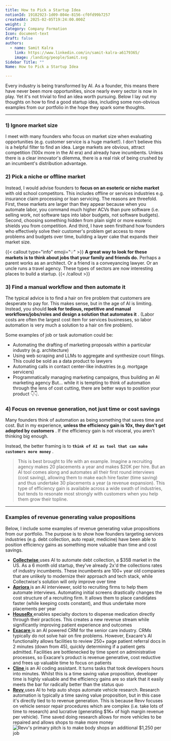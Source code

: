 ```yaml
---
title: How to Pick a Startup Idea
notionId: 19182923-1d09-804e-8156-cf0fd99b7257
createdAt: 2025-02-05T19:24:00.000Z
weight: 2
Category: Company Formation
Icon: document-text
draft: false
authors:
  - name: Samit Kalra
    link: https://www.linkedin.com/in/samit-kalra-a6179365/
    image: /landing/people/Samit.svg
Sidebar Title: ""
Name: How to Pick a Startup Idea

---
```




Every industry is being transformed by AI. As a founder, this means there have never been more opportunities, since nearly every sector is now in play. Yet it's not trivial to find an idea worth pursuing. Below I lay out my thoughts on how to find a good startup idea, including some non-obvious examples from our portfolio in the hope they spark some thoughts.

---


### 1) Ignore market size


I meet with many founders who focus on market size when evaluating opportunities (e.g. customer service is a huge market!). I don't believe this is a helpful filter to find an idea. Large markets are obvious, attract competition (100x more in the AI era) and already have incumbents. Unless there is a clear innovator's dilemma, there is a real risk of being crushed by an incumbent's distribution advantage.

###  **2) Pick a niche or offline market** 


Instead, I would advise founders to  **focus on an esoteric or niche market**  with old school competitors. This includes offline or services industries e.g. insurance claim processing or loan servicing. The reasons are threefold. First, these markets are larger than they appear because when you automate labor, you command much higher ACVs than pure software (i.e. selling work, not software taps into labor budgets, not software budgets). Second, choosing something hidden from plain sight or more esoteric shields you from competition. And third, I have seen firsthand how founders who effectively solve their customer's problem get access to more problems and budgets over time, building a layer cake that expands their market size.

{{< callout type="info" emoji="💡" >}}
 **A great way to look for these markets is to think about jobs that your family and friends do.**  Perhaps a parent works as an architect. Or a friend is a conveyancing lawyer. Or an uncle runs a travel agency. These types of sectors are now interesting places to build a startup.
{{< /callout >}}


###  **3) Find a manual workflow and then automate it** 


The typical advice is to find a hair on fire problem that customers are desperate to pay for. This makes sense, but in the age of AI is limiting. Instead, you should  **look for tedious, repetitive and manual workflows/jobs/roles and design a solution that automates it** . (Labor costs are often the largest cost item for services businesses, so labor automation is very much a solution to a hair on fire problem). 

Some examples of job or task automation could be: 

- Automating the drafting of marketing proposals within a particular industry (e.g. architecture)
- Using web scraping and LLMs to aggregate and synthesize court filings. This could be sold as a data product to lawyers
- Automating calls in contact center-like industries (e.g. mortgage servicers)
- Programmatically managing marketing campaigns, thus building an AI marketing agency
But… while it is tempting to think of automation through the lens of cost cutting, there are better ways to position your product 👇👇.

###  **4) Focus on revenue generation, not just time or cost savings** 


Many founders think of automation as being something that saves time and cost. But in my experience,  **unless the efficiency gain is 10x, they don't get adopted by customers** . If the efficiency gain is not visceral, you aren't thinking big enough.

Instead, the better framing is to  **`think of AI as tool that can make customers more money`** .

> This is best brought to life with an example. Imagine a recruiting agency makes 20 placements a year and makes $20K per hire. But an AI tool comes along and automates all their first round interviews (cost saving), allowing them to make each hire faster (time saving) and thus undertake 30 placements a year (a revenue expansion). This type of efficiency gain is available across a wide swath of industries, but tends to resonate most strongly with customers when you help them grow their topline. 


---


###  **Examples of revenue generating value propositions** 


Below, I include some examples of revenue generating value propositions from our portfolio. The purpose is to show how founders targeting services industries (e.g. debt collection, auto repair, medicine) have been able to position efficiency gains as something more valuable than time and cost savings.

- [ **Collectwise** ](https://collectwise.com/) uses AI to automate debt collection, a $35B market in the US. As a 6 month old startup, they've already 2x'd the collections rates of industry incumbents. These incumbents are 100+ year old companies that are unlikely to modernize their approach and tech stack, while Collectwise's solution will only improve over time
- [ **Apriora** ](https://www.apriora.ai/) is an AI interviewer, sold to recruiting firms to help them automate interviews. Automating initial screens drastically changes the cost structure of a recruiting firm. It allows them to place candidates faster (while keeping costs constant), and thus undertake more placements per year
- [ **HouseRx** ](https://houserx.com/) enables specialty doctors to dispense medication directly through their practices. This creates a new revenue stream while significantly improving patient experience and outcomes
- [ **Exacare** ](https://www.exacare.com/) is an AI powered CRM for the senior care industry. CRMs typically do not solve hair on fire problems. However, Exacare's AI functionality allows facilities to review 250+ page patient referral docs in 2 minutes (down from 45), quickly determining if a patient gets admitted. Facilities are bottlenecked by time spent on administrative processes, so Exacare's product is revenue generative, cost reductive and frees up valuable time to focus on patients
- [ **Cline** ](https://cline.bot/) is an AI coding assistant. It turns tasks that took developers hours into minutes. Whilst this is a time saving value proposition, developer time is highly valuable and the efficiency gains are so stark that it easily meets the bar for radically better than the status quo
- [ **Revv** ](https://www.revvhq.com/) uses AI to help auto shops automate vehicle research. Research automation is typically a time saving value proposition, but in this case it's directly tied to to revenue generation. This is because Revv focuses on vehicle sensor repair procedures which are complex (i.e. take lots of time to research) and lucrative (generating $1K+ of high margin revenue per vehicle). Time saved doing research allows for more vehicles to be repaired and allows shops to make more money
![Revv's primary pitch is to make body shops an additional $1,250 per job](https://prod-files-secure.s3.us-west-2.amazonaws.com/52e751b5-230f-4649-8c4e-0224e58da4f9/370e296b-f1ec-4862-970d-c6e37079c7a0/Screen_Shot_2025-02-02_at_1.08.01_PM.png?X-Amz-Algorithm=AWS4-HMAC-SHA256&X-Amz-Content-Sha256=UNSIGNED-PAYLOAD&X-Amz-Credential=ASIAZI2LB466WOYN2GZS%2F20251004%2Fus-west-2%2Fs3%2Faws4_request&X-Amz-Date=20251004T062231Z&X-Amz-Expires=3600&X-Amz-Security-Token=IQoJb3JpZ2luX2VjEL7%2F%2F%2F%2F%2F%2F%2F%2F%2F%2FwEaCXVzLXdlc3QtMiJHMEUCIEmGe8zU1dW%2FEfbmFSnszvL%2FLNDUlEnmY%2Bdn5HNncb00AiEAgie%2Bpay4IaQc0p5yASeKMfx%2FGwyHAkigq91HYLU92Nsq%2FwMIVhAAGgw2Mzc0MjMxODM4MDUiDCJ47bfbMzXg6dcRnyrcAwixhDIPyT5nOPGYGwEjPacmTLuV2ZJetExNmYH0E3VMt5WJ5X65Vjdik7Pc8Dq9QOfsayYa3WsM2dJXZMDVT0QjImtjyA1aMLkkS7sm6X01ALGUynVgScyxhkKmQfA4gY8P4xli9TGePTSAF6XNKjiu1cdrGLWfi2ZvPQttIxCVxyDNsoW2XsWNss63BZ%2Bhjl94OPuM%2Ft5jsPwwf5gjybsK7vlGBnJp3GRHjZwVSDNXT3f86Lq0aBzeaoTi%2BJ3nlkQLioMEnWXE7JuO1KkLVApfVIXFShITV4wxdtfkL8Qrk%2FXruNw6yf2Sg25L%2BtRoLonZDmrtotTJtahhXK%2Fi5CNSLxGSpHqY5RWIkK9fAQBoj8up3bkL4VKLYEKOABhl7mRk%2B399BNl2vr7rhaCJHgm8%2FbDF%2BsdTXBViIdT%2FEiKcqLrz38Csz5G18CKDrlLGIlz2Kx4e3mGCTCLn2M7Qog8UD4NQzKuc9w033%2Fc6gW%2Bp5aOBkjdWyCrzcixoZ09tlpsYJMW41jVHVtxwvfkQV1AWYLDmRDDb5BdnOtNViHCrMNKUDb20mSruHdaUvtfKfhvVvFifggF%2F%2BDzDgHzIFdPq%2BXWTGPty%2BQQzZFx74rLWROy%2F7LjbogMos8OwMITegscGOqUBLCCheZJmRxxX5K9FUlZs1sQ6w9I3wj6vphG9fCqAjqVauMaepIxcabXXxOo5ZhxhkDlo%2BftsGrpej%2FOOM7utZBvdO3bZWDGUHEs0G28gpQukzYfiz8aQ7pmWHDA2Yc66I9cF8Lb%2BMg780K6DezWyrc54Yf0qaDZeZVeyVkElG0rTpsz3%2Bd3scm9DDxusPNt76rMXwmyB4OU6%2BdcFFoWayeohQWyE&X-Amz-Signature=d3ab71328bc9bcf91b3db663152706675657fac650893ceaabbe4294db0594fe&X-Amz-SignedHeaders=host&x-amz-checksum-mode=ENABLED&x-id=GetObject)

